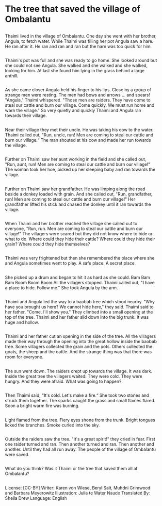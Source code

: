 # The tree that saved the village of Ombalantu

##
Thaimi lived in the village of
Ombalantu. One day she went with
her brother, Angula, to fetch water.
While Thaimi was filling her pot
Angula saw a hare. He ran after it.
He ran and ran and ran but the hare
was too quick for him.

##
Thaimi's pot was full and she was
ready to go home. She looked
around but she could not see
Angula. She walked and she walked
and she walked, looking for him. At
last she found him lying in the grass
behind a large anthill.

##
As she came closer Angula held his finger to his lips. Close by a group of strange men were
resting. The men had bows and arrows ... and spears!
"Angula," Thaimi whispered. "Those men are raiders. They have come to steal our cattle
and burn our village. Come quickly. We must run home and warn the village." So very
quietly and quickly Thaimi and Angula ran towards their village.

##
Near their village they met their
uncle. He was taking his cow to the
water. Thaimi called out, "Run,
uncle, run! Men are coming to steal
our cattle and burn our village.“
The man shouted at his cow and
made her run towards the village.

##
Further on Thaimi saw her aunt
working in the field and she called
out, "Run, aunt, run! Men are
coming to steal our cattle and burn
our village!"
The woman took her hoe, picked up
her sleeping baby and ran towards
the village.

##
Further on Thaimi saw her
grandfather. He was limping along
the road beside a donkey loaded
with grain.
And she called out, "Run,
grandfather, run! Men are coming
to steal our cattle and burn our
village!"
Her grandfather lifted his stick and
chased the donkey until it ran
towards the village.

##
When Thaimi and her brother
reached the village she called out to
everyone, "Run, run. Men are
coming to steal our cattle and burn
our village!"
The villagers were scared but they
did not know where to hide or what
to do.
Where could they hide their cattle?
Where could they hide their grain?
Where could they hide themselves?

##
Thaimi was very frightened but then
she remembered the place where
she and Angula sometimes went to
play.
A safe place.
A secret place.

##
She picked up a drum and began to
hit it as hard as she could.
Bam Bam Bam Boom Boom Boom
All the villagers stopped.
Thaimi called out, "I have a place to
hide. Follow me."
She took Angula by the arm.

##
Thaimi and Angula led the way to a
baobab tree which stood nearby.
"Why have you brought us here? We
cannot hide here," they said.
Thaimi said to her father, "Come. I'll
show you." They climbed into a
small opening at the top of the tree.
Thaimi and her father slid down into
the big trunk. It was huge and
hollow.

##
Thaimi and her father cut an
opening in the side of the tree. All
the villagers made their way
through the opening into the great
hollow inside the baobab tree.
Some villagers collected the grain
and the pots.
Others collected the goats, the
sheep and the cattle. And the
strange thing was that there was
room for everyone.

##
The sun went down.
The raiders crept up towards the
village. It was dark.
Inside the great tree the villagers
waited.
They were cold. They were hungry.
And they were afraid.
What was going to happen?

##
Then Thaimi said, "It's cold. Let's
make a fire.“
She took two stones and struck
them together. The sparks caught
the grass and small flames flared.
Soon a bright warm fire was
burning.

##
Light flamed from the tree. Fiery
eyes shone from the trunk. Bright
tongues licked the branches. Smoke
curled into the sky.

##
Outside the raiders saw the tree.
"It's a great spirit!" they cried in fear.
First one raider turned and ran.
Then another turned and ran.
Then another and another.
Until they had all run away.
The people of the village of Ombalantu were saved.

##
What do you think?
Was it Thaimi or the tree that saved
them all at Ombalantu?

##
License: [CC-BY]
Writer: Karen von Wiese, Beryl Salt, Muhdni Grimwood and Barbara Meyerowitz
Illustration: Julia te Water Naude
Translated By: Sheila Drew
Language: English
